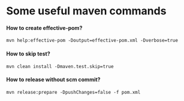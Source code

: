 # Some useful maven commands

#### How to create effective-pom?

```
mvn help:effective-pom -Doutput=effective-pom.xml -Dverbose=true
```

#### How to skip test?

```
mvn clean install -Dmaven.test.skip=true
```

#### How to release without scm commit?

```
mvn release:prepare -DpushChanges=false -f pom.xml
```
